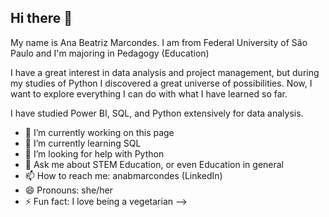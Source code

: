 ## Hi there 👋

My name is Ana Beatriz Marcondes. I am from Federal University of São Paulo and I'm majoring in Pedagogy (Education)

I have a great interest in data analysis and project management, but during my studies of Python I discovered a great universe of possibilities. Now, I want to explore everything I can do with what I have learned so far.

I have studied Power BI, SQL, and Python extensively for data analysis.

- 🔭 I’m currently working on this page
- 🌱 I’m currently learning SQL
- 🤔 I’m looking for help with Python
- 💬 Ask me about STEM Education, or even Education in general
- 📫 How to reach me: anabmarcondes (LinkedIn)
- 😄 Pronouns: she/her
- ⚡ Fun fact: I love being a vegetarian 
-->

